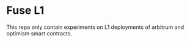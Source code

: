 Fuse L1
=======

This repo only contain experiments on L1 deployments of arbitrum and optimism smart contracts.


